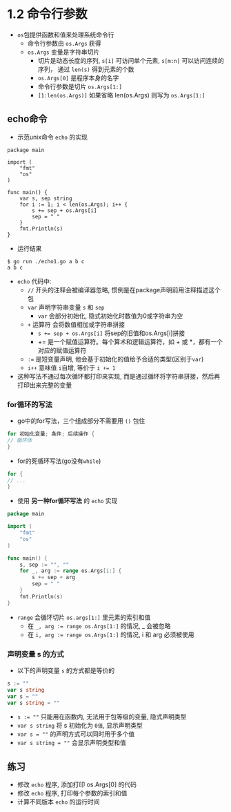 # 1.2 命令行参数
- `os`包提供函数和值来处理系统命令行
  - 命令行参数由 `os.Args` 获得
  - `os.Args` 变量是字符串切片
    - 切片是动态长度的序列, `s[i]` 可访问单个元素, `s[m:n]` 可以访问连续的序列， 通过 `len(s)` 得到元素的个数
    - `os.Args[0]` 是程序本身的名字
    - 命令行参数是切片 `os.Args[1:]`
    - `[1:len(os.Args)]` 如果省略 len(os.Args) 则写为 `os.Args[1:]`
## echo命令
- 示范unix命令 `echo` 的实现
```golang
package main

import (
    "fmt"
    "os"
)

func main() {
    var s, sep string
    for i := 1; i < len(os.Args); i++ {
        s += sep + os.Args[i]
        sep = " "
    }
    fmt.Println(s)
}
```
- 运行结果
```shell
$ go run ./echo1.go a b c 
a b c
```
- `echo` 代码中:
  -  `//` 开头的注释会被编译器忽略, 惯例是在package声明前用注释描述这个包
  - `var` 声明字符串变量 `s` 和 `sep`
    - `var` 会部分初始化, 隐式初始化时数值为0或字符串为空
  - `+` 运算符 会将数值相加或字符串拼接
    - `s += sep + os.Args[i]` 将sep的旧值和os.Args[i]拼接
    - += 是一个赋值运算符。每个算术和逻辑运算符，如 + 或 *，都有一个对应的赋值运算符
  - `:=` 是短变量声明, 他会基于初始化的值给予合适的类型(区别于`var`)
  - `i++` 意味值 `i`自增, 等价于 `i += 1` 
- 这种写法不通过每次循环都打印来实现, 而是通过循环将字符串拼接，然后再打印出来完整的变量
### for循环的写法
- go中的for写法，三个组成部分不需要用 `()` 包住
```go
for 初始化变量; 条件; 后续操作 {
// 循环体
}
```
- for的死循环写法(go没有`while`)
```go
for {
// ...
}
```
- 使用 **另一种for循环写法** 的 `echo` 实现
```go
package main

import (
	"fmt"
	"os"
)

func main() {
	s, sep := "", ""
	for _, arg := range os.Args[1:] {
		s += sep + arg
		sep = " "
	}
	fmt.Println(s)
}
```
- `range` 会循环切片 `os.args[1:]` 里元素的索引和值
  - 在 `_, arg := range os.Args[1:]` 的情况, _ 会被忽略
  - 在 `i, arg := range os.Args[1:]` 的情况, i 和 arg 必须被使用
### 声明变量 s 的方式
- 以下的声明变量 `s` 的方式都是等价的
```go
s := ""
var s string
var s = ""
var s string = ""
```
  - `s := ""` 只能用在函数内, 无法用于包等级的变量, 隐式声明类型
  - `var s string` 将 s 初始化为 `0值`, 显示声明类型
  - `var s = ""` 的声明方式可以同时用于多个值
  - `var s string = ""` 会显示声明类型和值
## 练习
- 修改 `echo` 程序, 添加打印 os.Args[0] 的代码
- 修改 `echo` 程序, 打印每个参数的索引和值
- 计算不同版本 `echo` 的运行时间